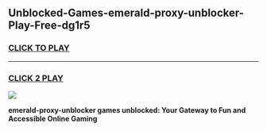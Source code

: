 
## Unblocked-Games-emerald-proxy-unblocker-Play-Free-dg1r5
<h3>
<a href="https://premium76.site?title=emerald-proxy-unblocker&ref=10A">CLICK TO PLAY</a></h3>
<hr>

<h3>
<a href="https://premium76.site?title=emerald-proxy-unblocker&ref=10A">CLICK 2 PLAY</a>
  
</h3>

<a href="https://premium76.site?title=emerald-proxy-unblocker&ref=10A"><img src="https://clearcache.store/games.png"></a>


**emerald-proxy-unblocker games unblocked: Your Gateway to Fun and Accessible Online Gaming**
